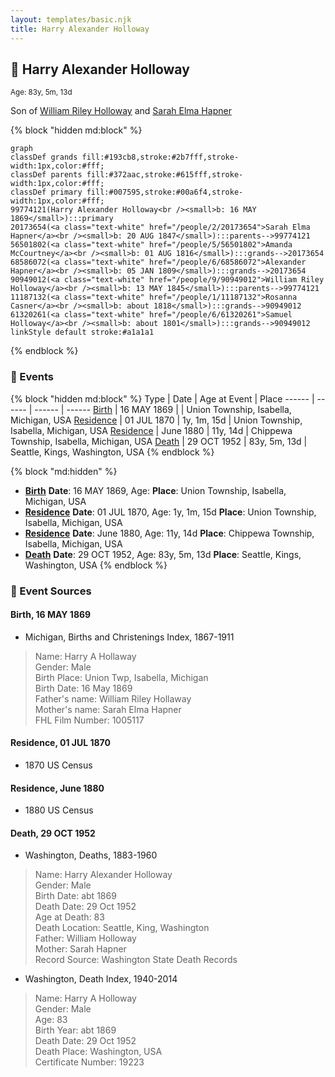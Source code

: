 ```yaml
---
layout: templates/basic.njk
title: Harry Alexander Holloway
---
```

## 🔵 Harry Alexander Holloway
<small>Age: 83y, 5m, 13d</small>

Son of [William Riley Holloway](/people/9/90949012) and [Sarah Elma Hapner](/people/2/20173654)

{% block "hidden md:block" %}
```mermaid
graph
classDef grands fill:#193cb8,stroke:#2b7fff,stroke-width:1px,color:#fff;
classDef parents fill:#372aac,stroke:#615fff,stroke-width:1px,color:#fff;
classDef primary fill:#007595,stroke:#00a6f4,stroke-width:1px,color:#fff;
99774121(Harry Alexander Holloway<br /><small>b: 16 MAY 1869</small>):::primary
20173654(<a class="text-white" href="/people/2/20173654">Sarah Elma Hapner</a><br /><small>b: 20 AUG 1847</small>):::parents-->99774121
56501802(<a class="text-white" href="/people/5/56501802">Amanda McCourtney</a><br /><small>b: 01 AUG 1816</small>):::grands-->20173654
68586072(<a class="text-white" href="/people/6/68586072">Alexander Hapner</a><br /><small>b: 05 JAN 1809</small>):::grands-->20173654
90949012(<a class="text-white" href="/people/9/90949012">William Riley Holloway</a><br /><small>b: 13 MAY 1845</small>):::parents-->99774121
11187132(<a class="text-white" href="/people/1/11187132">Rosanna Casner</a><br /><small>b: about 1818</small>):::grands-->90949012
61320261(<a class="text-white" href="/people/6/61320261">Samuel Holloway</a><br /><small>b: about 1801</small>):::grands-->90949012
linkStyle default stroke:#a1a1a1
```
{% endblock %}

### 📆 Events

{% block "hidden md:block" %}
Type | Date | Age at Event | Place
------ | ------ | ------ | ------
[Birth](#event-event-2) | 16 MAY 1869 |  | Union Township, Isabella, Michigan, USA
[Residence](#event-event-0) | 01 JUL 1870 | 1y, 1m, 15d | Union Township, Isabella, Michigan, USA
[Residence](#event-event-1) | June 1880 | 11y, 14d | Chippewa Township, Isabella, Michigan, USA
[Death](#event-event-5) | 29 OCT 1952 | 83y, 5m, 13d | Seattle, Kings, Washington, USA
{% endblock %}

{% block "md:hidden" %}
- **[Birth](#event-event-2)**
**Date**: 16 MAY 1869, Age:
**Place**: Union Township, Isabella, Michigan, USA
- **[Residence](#event-event-0)**
**Date**: 01 JUL 1870, Age: 1y, 1m, 15d
**Place**: Union Township, Isabella, Michigan, USA
- **[Residence](#event-event-1)**
**Date**: June 1880, Age: 11y, 14d
**Place**: Chippewa Township, Isabella, Michigan, USA
- **[Death](#event-event-5)**
**Date**: 29 OCT 1952, Age: 83y, 5m, 13d
**Place**: Seattle, Kings, Washington, USA
{% endblock %}

### 📰 Event Sources

#### <a id="event-event-2"></a> Birth, 16 MAY 1869
* Michigan, Births and Christenings Index, 1867-1911
>   
  > Name: Harry A Hollaway  
  > Gender: Male  
  > Birth Place: Union Twp, Isabella, Michigan  
  > Birth Date: 16 May 1869  
  > Father's name: William Riley Hollaway  
  > Mother's name: Sarah Elma Hapner  
  > FHL Film Number: 1005117

#### <a id="event-event-0"></a> Residence, 01 JUL 1870
* 1870 US Census

#### <a id="event-event-1"></a> Residence, June 1880
* 1880 US Census

#### <a id="event-event-5"></a> Death, 29 OCT 1952
* Washington, Deaths, 1883-1960
>   
  > Name: Harry Alexander Holloway  
  > Gender: Male  
  > Birth Date: abt 1869  
  > Death Date: 29 Oct 1952  
  > Age at Death: 83  
  > Death Location: Seattle, King, Washington  
  > Father: William Holloway  
  > Mother: Sarah Hapner  
  > Record Source: Washington State Death Records
* Washington, Death Index, 1940-2014
>   
  > Name: Harry A Holloway  
  > Gender: Male  
  > Age: 83  
  > Birth Year: abt 1869  
  > Death Date: 29 Oct 1952  
  > Death Place: Washington, USA  
  > Certificate Number: 19223